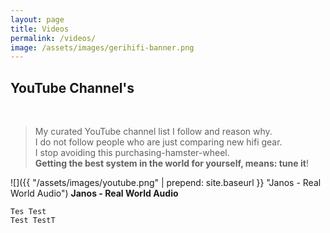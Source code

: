 ```yaml
---
layout: page
title: Videos
permalink: /videos/
image: /assets/images/gerihifi-banner.png
---
```


## YouTube Channel's
<br />

>My curated YouTube channel list I follow and reason why. \
>I do not follow people who are just comparing new hifi gear. \
>I stop avoiding this purchasing-hamster-wheel. \
>**Getting the best system in the world for yourself, means: tune it**!

![]({{ "/assets/images/youtube.png" | prepend: site.baseurl }} "Janos - Real World Audio") **Janos - Real World Audio**

```
Tes Test
Test TestT
```